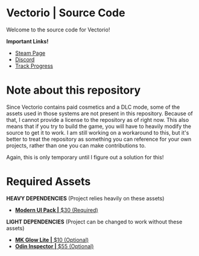 # Vectorio | Source Code
Welcome to the source code for Vectorio!

**Important Links!** 
- [Steam Page](https://store.steampowered.com/app/1462470/Vectorio__Early_Access/)
- [Discord](https://discord.gg/auDgRJqtT9)
- [Track Progress](https://github.com/Vitzual/Vectorio/projects)

# Note about this repository
Since Vectorio contains paid cosmetics and a DLC mode, some of the assets used in those systems are not present in this repository. Because of that, I cannot provide a license to the repository as of right now. This also means that if you try to build the game, you will have to heavily modify the source to get it to work. I am still working on a workaround to this, but it's better to treat the repository as something you can reference for your own projects, rather than one you can make contributions to. 

Again, this is only temporary until I figure out a solution for this!

# Required Assets
**HEAVY DEPENDENCIES** (Project relies heavily on these assets)
- [**Modern UI Pack |** $30 (Required)](https://assetstore.unity.com/packages/tools/gui/modern-ui-pack-150824)

**LIGHT DEPENDENCIES** (Project can be changed to work without these assets)
- [**MK Glow Lite |** $10 (Optional)](https://assetstore.unity.com/packages/vfx/shaders/fullscreen-camera-effects/mk-glow-lite-155643)
- [**Odin Inspector |** $55 (Optional)](https://assetstore.unity.com/packages/tools/utilities/odin-inspector-and-serializer-89041)
